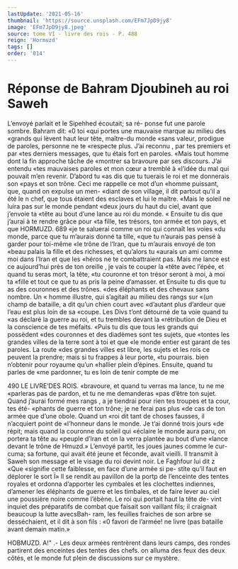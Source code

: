 ```yaml
---
lastUpdate: '2021-05-16'
thumbnail: 'https://source.unsplash.com/EFm7JpD9jy8'
image: 'EFm7JpD9jy8.jpeg'
source: tome VI - livre des rois - P. 488
reign: 'Hormuzd'
tags: []
order: '014'
---
```


# Réponse de Bahram Djoubineh au roi Saweh

L’envoyé parlait et le Sipehhed écoutait; sa ré-
ponse fut une parole sombre. Bahram dit: «0 toi «qui portes une mauvaise marque au milieu des «grands qui lèvent haut leur tête, maître-du monde
«sans valeur, prodigue de paroles, personne ne te «respecte plus. J’ai reconnu , par tes premiers et par «tes derniers messages, que tu étais fort en paroles. «Mais tout homme dont la fin approche tâche de «montrer sa bravoure par ses discours. J’ai entendu «tes mauvaises paroles et mon cœur a tremblé à «l’idée du mal qui pouvait m’en revenir. D’abord tu
«as dis que tu tuerais le roi et me donnerais son «pays et son trône. Ceci me rappelle ce mot d’un «homme puissant, que, quand on expulse un men- «diant de son village, il dit partout qu’il a été le
n chef, que tous étaient des esclaves et lui le maître. «Mais le soleil ne luira pas sur le monde pendant «deux jours du haut du ciel, avant que j’envoie ta «tête au bout d’une lance au roi du monde.
« Ensuite tu dis que j’aurai à te rendre grâce pour «ta fille, tes trésors, ton armée et ton pays, et que
HORMUZD. 689 «je te saluerai comme un roi qui connaît les voies
«du monde, parce que tu m’aurais donné ta tille, «que tu n’aurais pas pensé à garder pour toi-même
«le trône de l’lran, que tu m’aurais envoyé de ton
«beau palais la fille et des richesses, et qu’alors tu «aurais un ami comme moi dans l’Iran et que les «héros ne te combattraient pas. Mais me lance est ce aujourd’hui près de ton oreille , je vais te couper la «tête avec l’épée, et quand tu seras mort, la tête,
«tu couronne et ton trésor seront à moi, à moi ta «fille et tout ce que tu as pris la peine d’amasser.
et Ensuite tu dis que tu as des couronnes et des trônes. «des éléphants et des chevaux sans nombre. Un
« homme illustre, qui s’agitait au milieu des rangs sur «(un champ de bataille, a dit qu’un chien court avec «d’autant plus d’ardeur que l’eau est plus loin de sa
«coupe. Les Divs t’ont détourné de ta voie quand tu
«as déclaré la guerre au roi, et tu trembles devant la «rétribution de Dieu et la conscience de tes méfaits.
«Puis tu dis que tous les grands qui possèdent «des couronnes et des diadèmes sont tes sujets, que «tontes les grandes villes de la terre sont à toi et que «le monde entier est garant de tes paroles. La route «des grandes villes est libre, les sujets et les rois ce peuvent la prendre; mais si tu frappes à leur porte, «tu pourrais. bien n’obtenir pour royaume qu’un
«hallier plein d’épines. Ensuite, quand tu parles de
«me pardonner, tu es loin de tenir compte de me

490 LE LlVRE’DES ROIS.
«bravoure, et quand tu verras ma lance, tu ne me
«parleras pas de pardon, et tu ne me demanderas «pas d’être ton sujet. Quand j’aurai formé mes rangs ,
a je tiendrai pour rien tes troupes et ta cour, tes été- «phants de guerre et ton trône; je ne ferai pas plus «de cas de ton armée que d’une obole. Quand un
«roi dit tant de choses fausses, il n’acquiert point de «l’honneur dans le monde. Je t’ai donné trois jours
«de répit; mais quand la couronne du soleil qui «éclaire le monde aura paru, on portera ta tête au «peuple d’lran et on la verra plantée au bout d’une «lance devant le trône de Hmuzd.»
L’envoyé partit, les joues jaunes comme le cur- cuma; sa fortune, qui avait été jeune et féconde,
avait vieilli. Il transmit à Saweh son message et le visage du roi devint noir. Le Faghfour lui dit z «Que «signifie cette faiblesse, en face d’une armée si pe-
stite qu’il faut en déplorer le sort Ï» ll se rendit au
pavillon de la portp de l’enceinte des tentes royales
et ordonna d’apporter les cymbales et les clochettes indiennes, d’amener les éléphants de guerre et les timbales, et de faire lever au ciel une poussière noire comme l’ébène. Le roi qui portait haut la tête de-
vint inquiet des préparatifs de combat que faisait son vaillant fils; il craignait beaucoup la lutte avecsBah- ram, les feuilles fraiches de son arbre se desséchaient,
et il dit à son fils : «0 favori de l’armée! ne livre
(pas bataille avant demain matin.»

HOBMUZD. A!" .- Les deux armées rentrèrent dans leurs camps,
des rondes partirent des enceintes des tentes des chefs. on alluma des feux des deux côtés, et le monde fut plein de discussions sur ce mystère.
